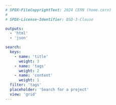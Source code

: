 ```yaml
---
# SPDX-FileCopyrightText: 2024 CERN (home.cern)
#
# SPDX-License-Identifier: BSD-3-Clause

outputs:
  - 'html'
  - 'json'

search:
  keys:
    - name: 'title'
      weight: 3
    - name: 'tags'
      weight: 2
    - name: 'content'
      weight: 1
  filter: 'tags'
  placeholder: 'Search for a project'
  view: 'grid'
---
```

